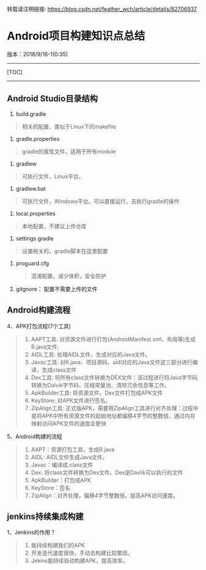 转载请注明链接: https://blog.csdn.net/feather_wch/article/details/82706937

# Android项目构建知识点总结

版本：2018/9/16-1(0:35)

---

[TOC]

---


## Android Studio目录结构
1. build.gradle
> 相关的配置，类似于Linux下的makefile

1. gradle.properties
> gradle的属性文件，适用于所有module

1. gradlew
> 可执行文件，Linux平台。

1. gradlew.bat
> 可执行文件，Windows平台。可以直接运行，去执行gradle的操作

1. local.properties
> 本地配置，不建议上传仓库

1. settings.gradle
> 设置相关的，gradle脚本在这里配置

1. proguard.cfg
    > 混淆配置，减少体积，安全防护

1. gitgnore： 配置不需要上传的文件

## Android构建流程

4、APK打包流程(7个工具)
> 1. AAPT工具: 对资源文件进行打包(AndroidManifest.xml、布局等)生成R.java文件;
> 1. AIDL工具: 处理AIDL文件，生成对应的Java文件。
> 1. Javac工具: 对R.java、项目源码、aidl对应的Java文件这三部分进行编译，生成class文件
> 1. Dex工具: 将所有class文件转换为DEX文件：该过程进行将Java字节码转换为Dalvik字节码、压缩常量池、清除冗余信息等工作。
> 1. ApkBuilder工具: 将资源文件、Dex文件打包成APK文件
> 1. KeyStore: 对APK文件进行签名。
> 1. ZipAlign工具: 正式版APK，需要用ZipAlign工具进行对齐处理：过程中是将APK中所有资源文件的起始地址都偏移4字节的整数倍，通过内存映射访问APK文件的速度会更快

5、Android构建的流程
> 1. AAPT：资源打包工具，生成R.java
> 1. AIDL: AIDL文件生成Java文件。
> 1. Javac：编译成.class文件
> 1. Dex: 将class文件转换为Dex文件。Dex是Davlik可以执行的文件
> 1. ApkBuilder：打包成APK
> 1. KeyStore：签名
> 1. ZipAlign：对齐处理，偏移4字节整数倍，提高APK访问速度。


## jenkins持续集成构建
1、Jenkins的作用？
> 1. 能持续构建我们的APK
> 1. 开发迭代速度很快，手动去构建比较繁琐。
> 1. Jekins能持续自动构建APK，提高效率。
